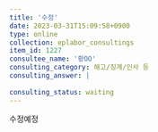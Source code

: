 ```yaml
---
title: '수정'
date: 2023-03-31T15:09:58+0900
type: online
collection: eplabor_consultings
item_id: 1227
consultee_name: '황OO'
consulting_category: 해고/징계/인사 등
consulting_answer: |
    
consulting_status: waiting
---
```


수정예정
